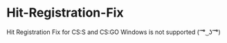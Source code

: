 # Hit-Registration-Fix
 Hit Registration Fix for CS:S and CS:GO
 Windows is not supported ( ͡ ͡° ͜ ʖ ͡ ͡°)
